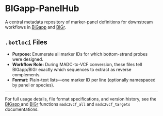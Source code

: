 # BIGapp-PanelHub

A central metadata repository of marker-panel definitions for downstream workflows in [BIGapp](https://github.com/Breeding-Insight/BIGapp) and [BIGr](https://github.com/Breeding-Insight/BIGr).

## `.botloci` Files

- **Purpose:** Enumerate all marker IDs for which bottom-strand probes were designed.  
- **Workflow Role:** During MADC-to-VCF conversion, these files tell BIGapp/BIGr exactly which sequences to extract as reverse complements.  
- **Format:** Plain-text lists—one marker ID per line (optionally namespaced by panel or species).

---

For full usage details, file format specifications, and version history, see the [BIGapp ](https://github.com/Breeding-Insight/BIGapp) and [BIGr](https://github.com/Breeding-Insight/BIGr) functions `madc2vcf_all` and `madc2vcf_targets` documentations.
